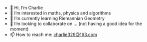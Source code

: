 - 👋 Hi, I’m Charlie
- 👀 I’m interested in maths, physics and algorithms
- 🌱 I’m currently learning Riemannian Geometry
- 💞️ I’m looking to collaborate on ... (not having a good idea for the moment)
- 📫 How to reach me: charlie329@163.com

<!---
Charlie0329/Charlie0329 is a ✨ special ✨ repository because its `README.md` (this file) appears on your GitHub profile.
You can click the Preview link to take a look at your changes.
--->
